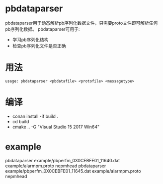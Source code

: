 # pbdataparser
pbdataparser用于动态解析pb序列化数据文件，只需要proto文件即可解析任何pb序列化数据。
pbdataparser可用于:
* 学习pb序列化结构
* 检查pb序列化文件是否正确

# 用法
```usage: pbdataparser <pbdatafile> <protofile> <messagetype>```
  
# 编译
* conan install -if build .
* cd build
* cmake .. -G "Visual Studio 15 2017 Win64"

# example
pbdataparser example/pbperfm_0X0CEBFE01_11640.dat example/alarmpm.proto nepmhead
pbdataparser example/pbperfm_0X0CEBFE01_11645.dat example/alarmpm.proto nepmhead
